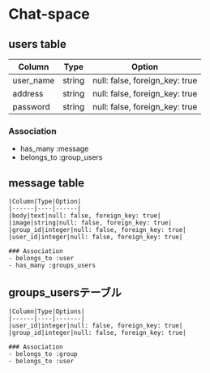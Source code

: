# Chat-space

  ## users table

  |Column|Type|Option|
  |------|----|------|
  |user_name|string|null: false, foreign_key: true|
  |address|string|null: false, foreign_key: true|
  |password|string|null: false, foreign_key: true|

  ### Association
  - has_many :message
  - belongs_to :group_users

  ## message table

    |Column|Type|Option|
    |------|----|------|
    |body|text|null: false, foreign_key: true|
    |image|string|null: false, foreign_key: true|
    |group_id|integer|null: false, foreign_key: true|
    |user_id|integer|null: false, foreign_key: true|

    ### Association
    - belongs_to :user
    - has_many :groups_users

  ## groups_usersテーブル

    |Column|Type|Options|
    |------|----|-------|
    |user_id|integer|null: false, foreign_key: true|
    |group_id|integer|null: false, foreign_key: true|

    ### Association
    - belongs_to :group
    - belongs_to :user
